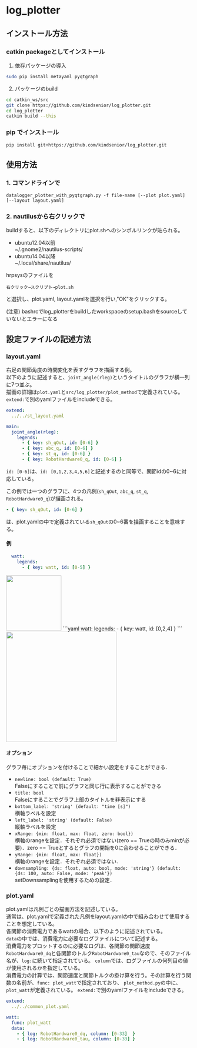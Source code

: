 # log_plotter
## インストール方法
### catkin packageとしてインストール
1. 依存パッケージの導入
```bash
sudo pip install metayaml pyqtgraph
```
2. パッケージのbuild
```bash
cd catkin_ws/src
git clone https://github.com/kindsenior/log_plotter.git
cd log_plotter
catkin build --this
```

### pip でインストール
```bash
pip install git+https://github.com/kindsenior/log_plotter.git
```

## 使用方法
### 1. コマンドラインで
```
datalogger_plotter_with_pyqtgraph.py -f file-name [--plot plot.yaml] [--layout layout.yaml]
```

### 2. nautilusから右クリックで
buildすると、以下のディレクトリにplot.shへのシンボルリンクが貼られる。
- ubuntu12.04以前  
~/.gnome2/nautilus-scripts/
- ubuntu14.04以降  
~/.local/share/nautilus/

hrpsysのファイルを  
```
右クリック→スクリプト→plot.sh
```
と選択し、plot.yaml, layout.yamlを選択を行い,"OK"をクリックする。

(注意) bashrcでlog_plotterをbuildしたworkspaceのsetup.bashをsourceしていないとエラーになる

## 設定ファイルの記述方法

### layout.yaml
右足の関節角度の時間変化を表すグラフを描画する例。  
以下のように記述すると、`joint_angle(rleg)`というタイトルのグラフが横一列に7つ並ぶ。  
描画の詳細は`plot.yaml`と`src/log_plotter/plot_method`で定義されている。
`extend:`で別のyamlファイルをincludeできる。
```yaml
extend:
  ../../st_layout.yaml

main:
  joint_angle(rleg):
    legends:
      - { key: sh_qOut, id: [0-6] }
      - { key: abc_q, id: [0-6] }
      - { key: st_q, id: [0-6] }
      - { key: RobotHardware0_q, id: [0-6] }
 ```
`id: [0-6]`は、`id: [0,1,2,3,4,5,6]`と記述するのと同等で、関節idの0~6に対応している。

この例では一つのグラフに、4つの凡例(`sh_qOut`, `abc_q`, `st_q`, `RobotHardware0_q`)が描画される。
```yaml
- { key: sh_qOut, id: [0-6] }
```
は、plot.yamlの中で定義されている`sh_qOut`の0~6番を描画することを意味する。

#### 例
```yaml
  watt:
    legends:
      - { key: watt, id: [0-5] }
```
<img src="doc/materials/watt_sample_plot.png" height="150px">  
```yaml
  watt:
    legends:
      - { key: watt, id: [0,2,4] }
```
<img src="doc/materials/watt_sample_plot2.png" height="300px">  

#### オプション
グラフ毎にオプションを付けることで細かい設定をすることができる．
* `newline: bool (default: True)`  
Falseにすることで前にグラフと同じ行に表示することができる
* `title: bool`  
Falseにすることでグラフ上部のタイトルを非表示にする
* `bottom_label: 'string' (default: "time [s]")`  
横軸ラベルを設定
* `left_label: 'string' (default: False)`  
縦軸ラベルを設定
* `xRange: {min: float, max: float, zero: bool})`  
横軸のrangeを設定．それぞれ必須ではない(zero == Trueの時のみminが必要)．zero == Trueとするとグラフの開始を0に合わせることができる．
* `yRange: {min: float, max: float})`  
横軸のrangeを設定．それぞれ必須ではない．
* `downsampling: {ds: float, auto: bool, mode: 'string'} (default: {ds: 100, auto: False, mode: 'peak'})`  
setDownsamplingを使用するための設定．

### plot.yaml
plot.yamlは凡例ごとの描画方法を記述している。  
通常は、plot.yamlで定義された凡例をlayout.yamlの中で組み合わせて使用することを想定している。  
各関節の消費電力であるwattの場合、以下のように記述されている。  
`data`の中では、消費電力に必要なログファイルについて記述する。  
消費電力をプロットするのに必要なログは、各関節の関節速度`RobotHardware0_dq`と各関節のトルク`RobotHardware0_tau`なので、そのファイル名が、`log:`に続いて指定されている。
`column`では、ログファイルの何列目の値が使用されるかを指定している。  
消費電力の計算では、関節速度と関節トルクの掛け算を行う。その計算を行う関数の名前が、`func: plot_watt`で指定されており、
`plot_method.py`の中に、`plot_watt`が定義されている。
`extend:`で別のyamlファイルをincludeできる。

```yaml:plot.yaml
extend:
  ../../common_plot.yaml

watt:
  func: plot_watt
  data:
    - { log: RobotHardware0_dq, column: [0-33]  }
    - { log: RobotHardware0_tau, column: [0-33] }
```

